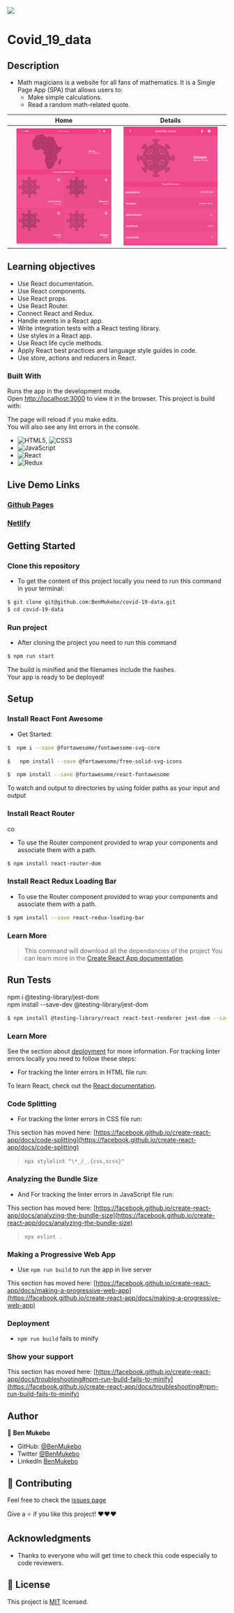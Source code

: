 ![](https://img.shields.io/badge/Microverse-blueviolet)

# Covid_19_data

## Description
- Math magicians is a website for all fans of mathematics. It is a Single Page App (SPA) that allows users to:
  - Make simple calculations.
  - Read a random math-related quote.
  

||     Home       ||        Details        ||
|-|----------------------|-| ----------------------|-|
||![screenshot](./src/images/screenshot1.png)||![screenshot](./src/images/screenshot2.png)||

## Learning objectives

- Use React documentation.
- Use React components.
- Use React props.
- Use React Router.
- Connect React and Redux.
- Handle events in a React app.
- Write integration tests with a React testing library.
- Use styles in a React app.
- Use React life cycle methods.
- Apply React best practices and language style guides in code.
- Use store, actions and reducers in React.


### Built With

Runs the app in the development mode.\
Open [http://localhost:3000](http://localhost:3000) to view it in the browser.
This project is build with:

The page will reload if you make edits.\
You will also see any lint errors in the console.
- ![HTML5](https://img.shields.io/badge/-HTML5-000000?style=flat&logo=html5&logoColor=ffffff&labelColor=E34F26), ![CSS3](https://img.shields.io/badge/-CSS3-000000?style=flat&logo=css3&logoColor=ffffff&labelColor=1572B6)
- ![JavaScript](https://img.shields.io/badge/-JavaScript-000000?style=flat&logo=javascript)
- ![React](https://img.shields.io/badge/-React-000000?style=flat&logo=react)
-  ![Redux](https://img.shields.io/badge/-Redux-000000?style=flat&logo=redux&logoColor=ffffff&labelColor=violet)

## Live Demo Links

### [Github Pages](https://inspiring-noyce-cafdc0.netlify.app)


### [Netlify](https://benmukebo-math-magicians.netlify.app)

## Getting Started

### Clone this repository

- To get the content of this project locally you need to run this command in your terminal:

```bash
$ git clone git@github.com:BenMukebo/covid-19-data.git
$ cd covid-19-data
```
### Run project

- After cloning the project you need to run this command

```bash
$ npm run start 
```


The build is minified and the filenames include the hashes.\
Your app is ready to be deployed!

## Setup 

### Install React Font Awesome

- Get Started:
  
```bash
$  npm i --save @fortawesome/fontawesome-svg-core
```
  
```bash
$   npm install --save @fortawesome/free-solid-svg-icons
```
  
```bash
$  npm install --save @fortawesome/react-fontawesome
```

To watch and output to directories by using folder paths as your input and output

### Install React Router
co
- To use the Router component provided to wrap your components and associate them with a path.

```bash
$ npm install react-router-dom 
```
### Install React Redux Loading Bar

- To use the Router component provided to wrap your components and associate them with a path.

```bash
$ npm install --save react-redux-loading-bar
```


### Learn More
 
  > This command will download all the dependancies of the project
You can learn more in the [Create React App documentation](https://facebook.github.io/create-react-app/docs/getting-started).


## Run Tests

 npm i @testing-library/jest-dom   
 npm install --save-dev @testing-library/jest-dom

```bash
$ npm install @testing-library/react react-test-renderer jest-dom --save-dev
```


### Learn More

See the section about [deployment](https://facebook.github.io/create-react-app/docs/deployment) for more information.
For tracking linter errors locally you need to follow these steps:


- For tracking the linter errors in HTML file run:

To learn React, check out the [React documentation](https://reactjs.org/).

### Code Splitting
- For tracking the linter errors in CSS file run:

This section has moved here: [https://facebook.github.io/create-react-app/docs/code-splitting](https://facebook.github.io/create-react-app/docs/code-splitting)
  > `npx stylelint "\*_/_.{css,scss}"`
### Analyzing the Bundle Size
- And For tracking the linter errors in JavaScript file run:

This section has moved here: [https://facebook.github.io/create-react-app/docs/analyzing-the-bundle-size](https://facebook.github.io/create-react-app/docs/analyzing-the-bundle-size)
  > `npx eslint .`
### Making a Progressive Web App
- Use `npm run build` to run the app in live server

This section has moved here: [https://facebook.github.io/create-react-app/docs/making-a-progressive-web-app](https://facebook.github.io/create-react-app/docs/making-a-progressive-web-app)

### Deployment

- `npm run build` fails to minify
### Show your support

This section has moved here: [https://facebook.github.io/create-react-app/docs/troubleshooting#npm-run-build-fails-to-minify](https://facebook.github.io/create-react-app/docs/troubleshooting#npm-run-build-fails-to-minify)

## Author

👤 **Ben Mukebo**

- GitHub: [@BenMukebo](https://github.com/BenMukebo)
- Twitter [@BenMukebo](https://twitter.com/BenMukebo)
- LinkedIn [BenMukebo](https://www.linkedin.com/in/kasongo-mukebo-ben-591720205/)

## :handshake: Contributing

Feel free to check the [issues page](https://github.com/BenMukebo/Math-magicians/issues)

Give a :star: if you like this project! ❤️❤️❤️

## Acknowledgments

- Thanks to everyone who will get time to check this code especially to code reviewers.

## 📝 License

This project is [MIT](https://github.com/microverseinc/readme-template/blob/master/MIT.md) licensed.